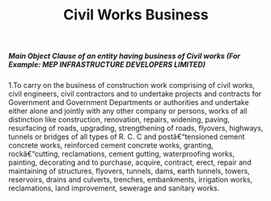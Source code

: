 ﻿---
title: "Civil Works Business"
weight: 310
layout: docs
---

##### Main Object Clause of an entity having business of Civil works (For Example: MEP INFRASTRUCTURE DEVELOPERS LIMITED)


1.To carry on the business of construction work comprising of civil works, civil engineers, civil contractors and to undertake projects and contracts for Government and Government Departments or authorities and undertake either alone and jointly with any other company or persons, works of all distinction like construction, renovation, repairs, widening, paving, resurfacing of roads, upgrading, strengthening of roads, flyovers, highways, tunnels or bridges of all types of R. C. C and postâ€“tensioned cement concrete works, reinforced cement concrete works, granting, rockâ€“cutting, reclamations, cement gutting, waterproofing works, painting, decorating and to purchase, acquire, contract, erect, repair and maintaining of structures, flyovers, tunnels, dams, earth tunnels, towers, reservoirs, drains and culverts, trenches, embankments, irrigation works, reclamations, land improvement, sewerage and sanitary works.
